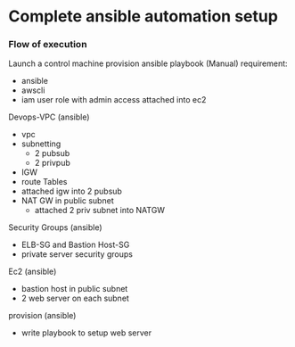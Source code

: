 # Complete ansible automation setup

### Flow of execution 

Launch a control machine provision ansible playbook (Manual)
requirement:
- ansible
- awscli
- iam user role with admin access attached into ec2

Devops-VPC (ansible)

- vpc
- subnetting
    - 2 pubsub
    - 2 privpub
- IGW
- route Tables
 - attached igw into 2 pubsub
- NAT GW in public subnet
    - attached 2 priv subnet into NATGW

Security Groups (ansible)
- ELB-SG and Bastion Host-SG
- private server security groups

Ec2 (ansible)
- bastion host in public subnet
- 2 web server on each subnet

provision (ansible)
- write playbook to setup web server
